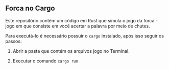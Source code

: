 ## Forca no Cargo

Este repositório contém um código em Rust que simula o jogo da forca - jogo em que consiste em você acertar a palavra por meio de chutes.

Para executá-lo é necessário possuir o `cargo` instalado, após isso seguir os passos:

1. Abrir a pasta que contém os arquivos jogo no Terminal.

2. Executar o comando `cargo run`
